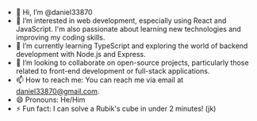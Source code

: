 - 👋 Hi, I’m @daniel33870
- 👀 I’m interested in web development, especially using React and JavaScript. I'm also passionate about learning new technologies and improving my coding skills.
- 🌱 I’m currently learning TypeScript and exploring the world of backend development with Node.js and Express.
- 💞️ I’m looking to collaborate on open-source projects, particularly those related to front-end development or full-stack applications.
- 📫 How to reach me: You can reach me via email at daniel33870@gmail.com.
- 😄 Pronouns: He/Him
- ⚡ Fun fact: I can solve a Rubik's cube in under 2 minutes! (jk)



